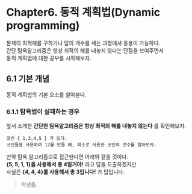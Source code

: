 # Chapter6. 동적 계획법(Dynamic programming)

문제의 최적해를 구하거나 답의 개수를 세는 과정에서 응용이 가능하다.  
간단 탐욕알고리즘은 항상 최적의 해를 내놓지 않다는 단점을 보여주면서  
동적 계획법에 대한 공부를 시작해보자.  

## 6.1 기본 개념
동적 계획법의 기본 요소를 알아본다.  
### 6.1.1 탐욕법이 실패하는 경우
앞서 소개한 **간단한 탐욕알고리즘은 항상 최적의 해를 내놓지 않는다** 를 확인해보자.  
```
코인 { 1,3,4,5 } 가 있다.
코인들을 사용하여 12를 만들 때, 최소로 사용한 코인의 갯수를 알아보자.
```
만약 탐욕 알고리즘으로 접근한다면 아래와 같을 것이다.  
**{5, 5, 1, 1}을 사용해서 총 4일거야!** 라고 답을 도출하겠지만  
사실은 **{4, 4, 4}를 사용해서 총 3입니다!** 가 답입니다.  

> 작성중.